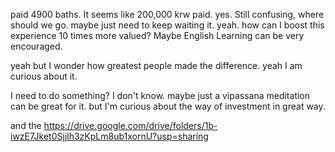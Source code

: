 paid 4900 baths. It seems like 200,000 krw paid.
yes. Still confusing, where should we go.
maybe just need to keep waiting it.
yeah. how can I boost this experience 10 times more valued?
Maybe English Learning can be very encouraged.

yeah but I wonder how greatest people made the difference. yeah I am curious about it.

I need to do something? I don't know. maybe just a vipassana meditation can be great for it.
but I'm curious about the way of investment in great way.

and the https://drive.google.com/drive/folders/1b-iwzE7Jket0Sjjlh3zKpLm8ub1xornU?usp=sharing


